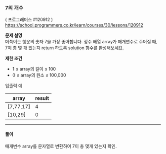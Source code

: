 ### 7의 개수
( 프로그래머스 #120912 )
https://school.programmers.co.kr/learn/courses/30/lessons/120912

**문제 설명**   
머쓱이는 행운의 숫자 7을 가장 좋아합니다. 정수 배열 array가 매개변수로 주어질 때, 7이 총 몇 개 있는지 return 하도록 solution 함수를 완성해보세요.

**제한 조건**
* 1 ≤ array의 길이 ≤ 100
* 0 ≤ array의 원소 ≤ 100,000


입출력 예

| **array** 	 | **result** |
|-------------|------------|
| [7,77,17]   | 4          |
| [10,29]     | 0          |


---


#### 풀이
매개변수 array를 문자열로 변환하여 7이 총 몇개 있는지 확인.



